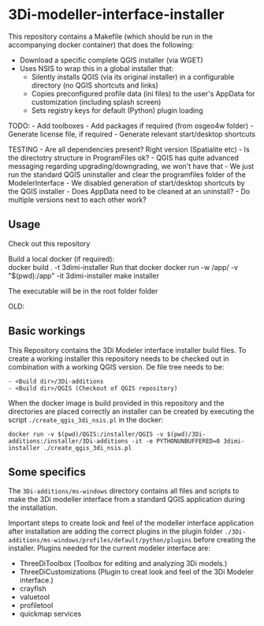 # 3Di-modeller-interface-installer

This repository contains a Makefile (which should be run in the accompanying docker container) that does the following:

- Download a specific complete QGIS installer (via WGET)
- Uses NSIS to wrap this in a global installer that:
    - Silently installs QGIS (via its original installer) in a configurable directory (no QGIS shortcuts and links)
    - Copies preconfigured profile data (ini files) to the user's AppData for customization (including splash screen)
    - Sets registry keys for default (Python) plugin loading

TODO:
    - Add toolboxes
    - Add packages if required (from osgeo4w folder)
    - Generate license file, if required
    - Generate relevant start/desktop shortcuts

TESTING
    - Are all dependencies present? Right version (Spatialite etc)
    - Is the directotry structure in ProgramFiles ok?
    - QGIS has quite advanced messaging regarding upgrading/downgrading, we won't have that
        - We just run the standard QGIS uninstaller and clear the programfiles folder of the ModelerInterface
    - We disabled generation of start/desktop shortcuts by the QGIS installer
    - Does AppData need to be cleaned at an uninstall?
    - Do multiple versions next to each other work?

Usage
------

Check out this repository 

Build a local docker (if required):  
    docker build . -t 3dimi-installer
Run that docker 
    docker run -w /app/ -v "$(pwd):/app" -it 3dimi-installer make installer

The executable will be in the root folder folder


OLD:


Basic workings
--------------

This Repository contains the 3Di Modeler interface installer build files. To create a working installer this repository needs to be checked out in combination with a working QGIS version. De file tree needs to be:

    - <Build dir>/3Di-additions
    - <Build dir>/QGIS (Checkout of QGIS repository)

When the docker image is build provided in this repository and the directories are placed correctly an installer can be created by executing the script ``./create_qgis_3di_nsis.pl`` in the docker:

    docker run -v $(pwd)/QGIS:/installer/QGIS -v $(pwd)/3Di-additions:/installer/3Di-additions -it -e PYTHONUNBUFFERED=0 3dimi-installer ./create_qgis_3di_nsis.pl


Some specifics
--------------

The ``3Di-additions/ms-windows`` directory contains all files and scripts to make the 3Di modeller interface from a standard QGIS application during the installation. 

Important steps to create look and feel of the modeller interface application after installation are adding the correct plugins in the plugin folder ``./3Di-additions/ms-windows/profiles/default/python/plugins``  before creating the installer. Plugins needed for the current modeler interface are:

- ThreeDiToolbox (Toolbox for editing and analyzing 3Di models.)
- ThreeDiCustomizations (Plugin to creat look and feel of the 3Di Modeler interface.)
- crayfish
- valuetool
- profiletool
- quickmap services


